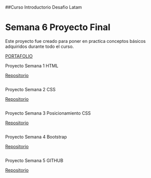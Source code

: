 ##Curso Introductorio Desafio Latam
# Semana 6 Proyecto Final

Este proyecto fue creado para poner en practica conceptos básicos adquiridos durante todo el curso.
 
<a href="https://github.com/lissleal/CVSophie">PORTAFOLIO</a>


Proyecto Semana 1
HTML

<a href="https://github.com/lissleal/CVSophie">Repositorio</a>

<img src="" >

Proyecto Semana 2
CSS

<a href="https://github.com/lissleal/landingdeco/blob/main/README.md">Repositorio</a>

<img src="" >

Proyecto Semana 3
Posicionamiento CSS

<a href="https://github.com/lissleal/iguanapage">Repositorio</a>

<img src="" >

Proyecto Semana 4
Bootstrap

<a href="https://github.com/lissleal/cupponpage">Repositorio</a>

<img src="" >

Proyecto Semana 5
GITHUB

<a href="https://github.com/lissleal/unpocodemi">Repositorio</a>

<img src="" >


